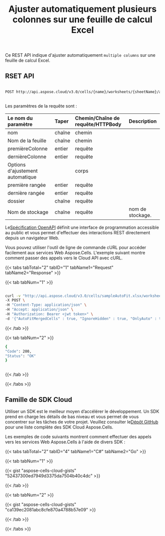 ﻿---
title: Ajuster automatiquement plusieurs colonnes sur une feuille de calcul Excel
second_title: Aspose.Cells Cloud Documen
linktitle: Colonne
type: docs
url: /fr/worksheets/autofit/columns/
aliases: [/autofit-multiple-columns-of-worksheet/]
keywords: Autofit columns on an Excel workboo
description: Aspose.Cells Cloud REST API prend en charge l'ajustement automatique des colonnes sur un classeur Excel. Le SDK prend en charge différents types de langages de développement. Ils incluent Android, C#, Go, Java, NodeJS, Perl, PHP, Python, Ruby et Swift.
weight: 20
kwords: Excel, Office Cloud, REST API, feuille de calcul, PDF, CSV, Json, Markdwon, ajustement automatique de plusieurs colonnes sur une feuille de calcul Excel
---
 Ce REST API indique d'ajuster automatiquement `multiple columns` sur une feuille de calcul Excel.
 
## RSET API
 
```bash
 
POST http://api.aspose.cloud/v3.0/cells/{name}/worksheets/{sheetName}/autofitcolumns
 
```
 Les paramètres de la requête sont :
 
| Le nom du paramètre| Taper| Chemin/Chaîne de requête/HTTPBody|Description|
|:- |:- |:- |:- |
| nom| chaîne| chemin||
| Nom de la feuille| chaîne| chemin||
| premièreColonne| entier| requête||
| dernièreColonne| entier| requête||
| Options d'ajustement automatique|| corps||
| première rangée| entier| requête||
| dernière rangée| entier| requête||
| dossier| chaîne| requête||
| Nom de stockage| chaîne| requête| nom de stockage.|
 
 Le[Spécification OpenAPI](https://apireference.aspose.cloud/cells/#/Worksheets/PostAutofitWorksheetColumns) définit une interface de programmation accessible au public et vous permet d'effectuer des interactions REST directement depuis un navigateur Web.
 
Vous pouvez utiliser l'outil de ligne de commande cURL pour accéder facilement aux services Web Aspose.Cells. L'exemple suivant montre comment passer des appels vers le Cloud API avec cURL.
 
{{< tabs tabTotal="2" tabID="1" tabName1="Request" tabName2="Response" >}}
 
{{< tab tabNum="1" >}}
 
```bash
 
curl -v "http://api.aspose.cloud/v3.0/cells/sampleAutoFit.xlsx/worksheets/Sheet1/autofitcolumns?lastColumn=5&firstColumn=0" \
-X POST \
-H "Content-Type: application/json" \
-H "Accept: application/json" \
-H "Authorization: Bearer <jwt token>" \
-d '{"AutoFitMergedCells" : true, "IgnoreHidden" : true, "OnlyAuto" : true}' 
```
 
{{< /tab >}}
 
{{< tab tabNum="2" >}}
 
```bash
{
"Code": 200,
"Status": "OK"
}
 
```
 
{{< /tab >}}
 
{{< /tabs >}}
 
## Famille de SDK Cloud
 
 Utiliser un SDK est le meilleur moyen d’accélérer le développement. Un SDK prend en charge les détails de bas niveau et vous permet de vous concentrer sur les tâches de votre projet. Veuillez consulter le[Dépôt GitHub](https://github.com/aspose-cells-cloud) pour une liste complète des SDK Cloud Aspose.Cells.
 
Les exemples de code suivants montrent comment effectuer des appels vers les services Web Aspose.Cells à l'aide de divers SDK :
 

{{< tabs tabTotal="2" tabID="4" tabName1="C#" tabName2="Go" >}}

{{< tab tabNum="1" >}}

{{< gist "aspose-cells-cloud-gists" "52437300ed7949d3375da7504b40c4dc" >}}

{{< /tab >}}

{{< tab tabNum="2" >}}

{{< gist "aspose-cells-cloud-gists" "ca139ec2081abc8cfe870a4788b57e09" >}}

{{< /tab >}}

{{< /tabs >}}
